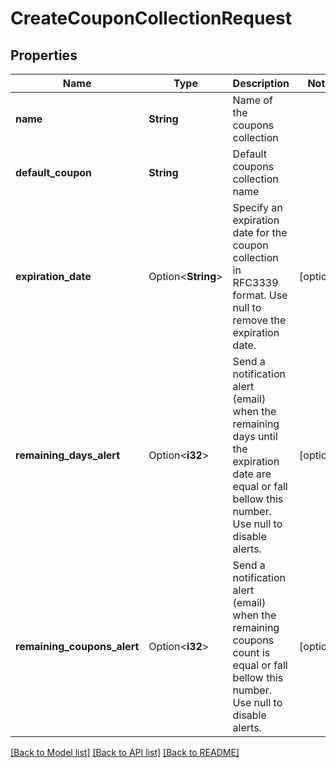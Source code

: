 # CreateCouponCollectionRequest

## Properties

Name | Type | Description | Notes
------------ | ------------- | ------------- | -------------
**name** | **String** | Name of the coupons collection | 
**default_coupon** | **String** | Default coupons collection name | 
**expiration_date** | Option<**String**> | Specify an expiration date for the coupon collection in RFC3339 format. Use null to remove the expiration date. | [optional]
**remaining_days_alert** | Option<**i32**> | Send a notification alert (email) when the remaining days until the expiration date are equal or fall bellow this number. Use null to disable alerts. | [optional]
**remaining_coupons_alert** | Option<**i32**> | Send a notification alert (email) when the remaining coupons count is equal or fall bellow this number. Use null to disable alerts. | [optional]

[[Back to Model list]](../README.md#documentation-for-models) [[Back to API list]](../README.md#documentation-for-api-endpoints) [[Back to README]](../README.md)


